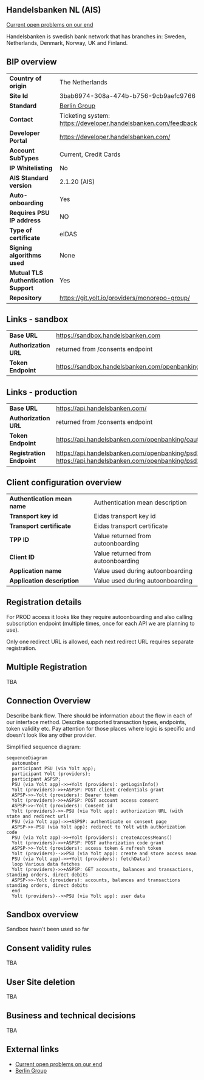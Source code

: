 ## Handelsbanken NL (AIS)

[Current open problems on our end][1]

Handelsbanken is swedish bank network that has branches in: Sweden, Netherlands, Denmark, Norway, UK and Finland.

## BIP overview

|                                       |                                                                |
|---------------------------------------|----------------------------------------------------------------|
| **Country of origin**                 | The Netherlands                                                | 
| **Site Id**                           | 3bab6974-308a-474b-b756-9cb9aefc9766                           |
| **Standard**                          | [Berlin Group][2]                                              |
| **Contact**                           | Ticketing system: https://developer.handelsbanken.com/feedback |
| **Developer Portal**                  | https://developer.handelsbanken.com/                           | 
| **Account SubTypes**                  | Current, Credit Cards                                          |
| **IP Whitelisting**                   | No                                                             |
| **AIS Standard version**              | 2.1.20 (AIS)                                                   |
| **Auto-onboarding**                   | Yes                                                            |
| **Requires PSU IP address**           | NO                                                             |
| **Type of certificate**               | eIDAS                                                          |
| **Signing algorithms used**           | None                                                           |
| **Mutual TLS Authentication Support** | Yes                                                            |
| **Repository**                        | https://git.yolt.io/providers/monorepo-group/                  |

## Links - sandbox

|                       |                                                                |
|-----------------------|----------------------------------------------------------------|
| **Base URL**          | https://sandbox.handelsbanken.com                              |
| **Authorization URL** | returned from /consents endpoint                               | 
| **Token Endpoint**    | https://sandbox.handelsbanken.com/openbanking/oauth2/token/1.0 |  

## Links - production

|                            |                                                                                                                                       |
|----------------------------|---------------------------------------------------------------------------------------------------------------------------------------|
| **Base URL**               | https://api.handelsbanken.com/                                                                                                        |
| **Authorization URL**      | returned from /consents endpoint                                                                                                      | 
| **Token Endpoint**         | https://api.handelsbanken.com/openbanking/oauth2/token/1.0                                                                            |  
| **Registration  Endpoint** | https://api.handelsbanken.com/openbanking/psd2/v1/third-parties <br/> https://api.handelsbanken.com/openbanking/psd2/v1/subscriptions |  

## Client configuration overview

|                              |                                    |
|------------------------------|------------------------------------|
| **Authentication mean name** | Authentication mean description    |
| **Transport key id**         | Eidas transport key id             |
| **Transport certificate**    | Eidas transport certificate        |
| **TPP ID**                   | Value returned from autoonboarding |
| **Client ID**                | Value returned from autoonboarding |
| **Application name**         | Value used during autoonboarding   |
| **Application description**  | Value used during autoonboarding   |

## Registration details

For PROD access it looks like they require autoonboarding and also calling subscription endpoint (multiple times, once
for each API we are planning to use).

Only one redirect URL is allowed, each next redirect URL requires separate registration.

## Multiple Registration

TBA

## Connection Overview

Describe bank flow. There should be information about the flow in each of our interface method. Describe supported
transaction types, endpoints, token validity etc. Pay attention for those places where logic is specific and doesn't
look like any other provider.

Simplified sequence diagram:

```mermaid
sequenceDiagram
  autonumber
  participant PSU (via Yolt app);
  participant Yolt (providers);
  participant ASPSP;
  PSU (via Yolt app)->>+Yolt (providers): getLoginInfo()
  Yolt (providers)->>+ASPSP: POST client credentials grant 
  ASPSP->>-Yolt (providers): Bearer token
  Yolt (providers)->>+ASPSP: POST account access consent 
  ASPSP->>-Yolt (providers): Consent id
  Yolt (providers)->>-PSU (via Yolt app): authorization URL (with state and redirect url)
  PSU (via Yolt app)->>+ASPSP: authenticate on consent page
  ASPSP->>-PSU (via Yolt app): redirect to Yolt with authorization code
  PSU (via Yolt app)->>+Yolt (providers): createAccessMeans()
  Yolt (providers)->>+ASPSP: POST authorization code grant
  ASPSP->>-Yolt (providers): access token & refresh token
  Yolt (providers)-->>PSU (via Yolt app): create and store access mean
  PSU (via Yolt app)->>+Yolt (providers): fetchData()
  loop Various data fetches
  Yolt (providers)->>+ASPSP: GET accounts, balances and transactions, standing orders, direct debits
  ASPSP->>-Yolt (providers): accounts, balances and transactions standing orders, direct debits
  end
  Yolt (providers)-->>PSU (via Yolt app): user data

```

## Sandbox overview

Sandbox hasn't been used so far

## Consent validity rules

TBA

## User Site deletion

TBA

## Business and technical decisions

TBA

## External links

* [Current open problems on our end][1]
* [Berlin Group][2]

[1]: <https://yolt.atlassian.net/issues/?jql=project%20%3D%20%22C4PO%22%20AND%20component%20%3D%20HANDELSBANKEN_NL%20AND%20status%20!%3D%20Done%20AND%20Resolution%20%3D%20Unresolved%20ORDER%20BY%20status>

[2]: <https://www.berlin-group.org//>